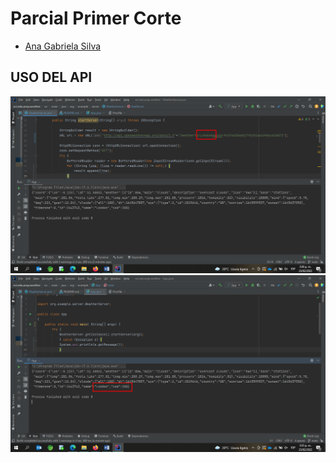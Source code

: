 # Parcial Primer Corte

- [Ana Gabriela Silva](https://github.com/gabrielaasilva)

## USO DEL API 

![img_1.png](Images/img_1.png)
![img.png](Images/img.png)